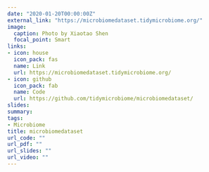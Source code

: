```yaml
---
date: "2020-01-20T00:00:00Z"
external_link: "https://microbiomedataset.tidymicrobiome.org/"
image:
  caption: Photo by Xiaotao Shen
  focal_point: Smart
links:
- icon: house
  icon_pack: fas
  name: Link
  url: https://microbiomedataset.tidymicrobiome.org/
- icon: github
  icon_pack: fab
  name: Code
  url: https://github.com/tidymicrobiome/microbiomedataset/
slides: 
summary:
tags:
- Microbiome
title: microbiomedataset
url_code: ""
url_pdf: ""
url_slides: ""
url_video: ""
---
```

